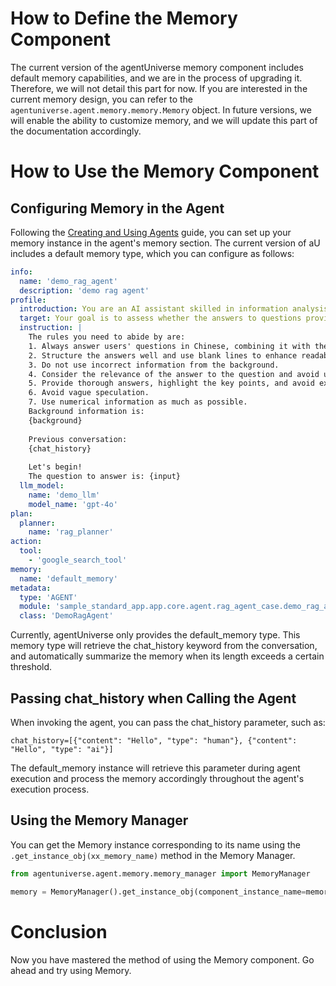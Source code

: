 # How to Define the Memory Component
The current version of the agentUniverse memory component includes default memory capabilities, and we are in the process of upgrading it. Therefore, we will not detail this part for now. If you are interested in the current memory design, you can refer to the `agentuniverse.agent.memory.memory.Memory` object. In future versions, we will enable the ability to customize memory, and we will update this part of the documentation accordingly.

# How to Use the Memory Component
## Configuring Memory in the Agent
Following the [Creating and Using Agents](2_2_1_Agent_Create_And_Use.md) guide, you can set up your memory instance in the agent's memory section. The current version of aU includes a default memory type, which you can configure as follows:
```yaml
info:
  name: 'demo_rag_agent'
  description: 'demo rag agent'
profile:
  introduction: You are an AI assistant skilled in information analysis.
  target: Your goal is to assess whether the answers to questions provide valuable information and to give recommendations and evaluations on the answers.
  instruction: |
    The rules you need to abide by are:
    1. Always answer users' questions in Chinese, combining it with the background information you have.
    2. Structure the answers well and use blank lines to enhance readability when necessary.
    3. Do not use incorrect information from the background.
    4. Consider the relevance of the answer to the question and avoid unhelpful responses.
    5. Provide thorough answers, highlight the key points, and avoid excessive verbosity.
    6. Avoid vague speculation.
    7. Use numerical information as much as possible.
    Background information is:
    {background}
  
    Previous conversation:
    {chat_history}
    
    Let's begin!
    The question to answer is: {input}
  llm_model:
    name: 'demo_llm'
    model_name: 'gpt-4o'
plan:
  planner:
    name: 'rag_planner'
action:
  tool:
    - 'google_search_tool'
memory:
  name: 'default_memory'
metadata:
  type: 'AGENT'
  module: 'sample_standard_app.app.core.agent.rag_agent_case.demo_rag_agent'
  class: 'DemoRagAgent'
```

Currently, agentUniverse only provides the default_memory type. This memory type will retrieve the chat_history keyword from the conversation, and automatically summarize the memory when its length exceeds a certain threshold.

## Passing chat_history when Calling the Agent
When invoking the agent, you can pass the chat_history parameter, such as:

```text
chat_history=[{"content": "Hello", "type": "human"}, {"content": "Hello", "type": "ai"}]
```

The default_memory instance will retrieve this parameter during agent execution and process the memory accordingly throughout the agent's execution process.

## Using the Memory Manager
You can get the Memory instance corresponding to its name using the `.get_instance_obj(xx_memory_name)` method in the Memory Manager.

```python
from agentuniverse.agent.memory.memory_manager import MemoryManager

memory = MemoryManager().get_instance_obj(component_instance_name=memory_name)
```

# Conclusion
Now you have mastered the method of using the Memory component. Go ahead and try using Memory.